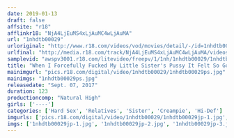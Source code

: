 ```yaml
---
date: 2019-01-13
draft: false
affsite: "r18"
afflinkr18: "NjA4LjEuMS4xLjAuMC4wLjAuMA"
url: "1nhdtb00029"
urloriginal: "http://www.r18.com/videos/vod/movies/detail/-/id=1nhdtb00029"
urlfinal: "http://media.r18.com/track/NjA4LjEuMS4xLjAuMC4wLjAuMA/videos/vod/movies/detail/-/id=1nhdtb00029"
samplevid: "awspv3001.r18.com/litevideo/freepv/1/1nh/1nhdtb00029/1nhdtb00029_dmb_w.mp4"
title: "When I Forcefully Fucked My Little Sister's Pussy It Felt So Good That I Couldn't Stop Pounding It Even After I Gave Her A Creampie, And It Started Bubbling With Pussy Juice And Cum And Was Dribbling All Over The Place 2"
mainimgurl: "pics.r18.com/digital/video/1nhdtb00029/1nhdtb00029ps.jpg"
mainimgs: "1nhdtb00029ps.jpg"
releasedate: "Sept. 07, 2017"
duration: 123
productioncomp: "Natural High"
girls: ['----']
categories: ['Hard Sex', 'Relatives', 'Sister', 'Creampie', 'Hi-Def']
imgurls: ['pics.r18.com/digital/video/1nhdtb00029/1nhdtb00029jp-1.jpg', 'pics.r18.com/digital/video/1nhdtb00029/1nhdtb00029jp-2.jpg', 'pics.r18.com/digital/video/1nhdtb00029/1nhdtb00029jp-3.jpg', 'pics.r18.com/digital/video/1nhdtb00029/1nhdtb00029jp-4.jpg', 'pics.r18.com/digital/video/1nhdtb00029/1nhdtb00029jp-5.jpg', 'pics.r18.com/digital/video/1nhdtb00029/1nhdtb00029jp-6.jpg', 'pics.r18.com/digital/video/1nhdtb00029/1nhdtb00029jp-7.jpg', 'pics.r18.com/digital/video/1nhdtb00029/1nhdtb00029jp-8.jpg', 'pics.r18.com/digital/video/1nhdtb00029/1nhdtb00029jp-9.jpg', 'pics.r18.com/digital/video/1nhdtb00029/1nhdtb00029jp-10.jpg', 'pics.r18.com/digital/video/1nhdtb00029/1nhdtb00029jp-11.jpg', 'pics.r18.com/digital/video/1nhdtb00029/1nhdtb00029jp-12.jpg', 'pics.r18.com/digital/video/1nhdtb00029/1nhdtb00029jp-13.jpg', 'pics.r18.com/digital/video/1nhdtb00029/1nhdtb00029jp-14.jpg', 'pics.r18.com/digital/video/1nhdtb00029/1nhdtb00029jp-15.jpg', 'pics.r18.com/digital/video/1nhdtb00029/1nhdtb00029jp-16.jpg', 'pics.r18.com/digital/video/1nhdtb00029/1nhdtb00029jp-17.jpg', 'pics.r18.com/digital/video/1nhdtb00029/1nhdtb00029jp-18.jpg', 'pics.r18.com/digital/video/1nhdtb00029/1nhdtb00029jp-19.jpg', 'pics.r18.com/digital/video/1nhdtb00029/1nhdtb00029jp-20.jpg']
imgs: ['1nhdtb00029jp-1.jpg', '1nhdtb00029jp-2.jpg', '1nhdtb00029jp-3.jpg', '1nhdtb00029jp-4.jpg', '1nhdtb00029jp-5.jpg', '1nhdtb00029jp-6.jpg', '1nhdtb00029jp-7.jpg', '1nhdtb00029jp-8.jpg', '1nhdtb00029jp-9.jpg', '1nhdtb00029jp-10.jpg', '1nhdtb00029jp-11.jpg', '1nhdtb00029jp-12.jpg', '1nhdtb00029jp-13.jpg', '1nhdtb00029jp-14.jpg', '1nhdtb00029jp-15.jpg', '1nhdtb00029jp-16.jpg', '1nhdtb00029jp-17.jpg', '1nhdtb00029jp-18.jpg', '1nhdtb00029jp-19.jpg', '1nhdtb00029jp-20.jpg']
---
```

